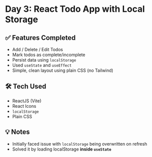 # Day 3: React Todo App with Local Storage

## ✅ Features Completed
- Add / Delete / Edit Todos
- Mark todos as complete/incomplete
- Persist data using `localStorage`
- Used `useState` and `useEffect`
- Simple, clean layout using plain CSS (no Tailwind)

## 🛠️ Tech Used
- ReactJS (Vite)
- React Icons
- `localStorage`
- Plain CSS

## 💡 Notes
- Initially faced issue with `localStorage` being overwritten on refresh
- Solved it by loading localStorage **inside `useState`**

